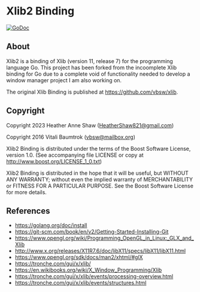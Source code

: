 # Xlib2 Binding

[![GoDoc](https://godoc.org/github.com/vbsw/xlib?status.svg)](https://godoc.org/github.com/vbsw/xlib)

## About
Xlib2 is a binding of Xlib (version 11, release 7) for the programming language Go. This project has been forked from the incoomplete Xlib binding for Go due to a complete
void of functionality needed to develop a window manager project I am also working on.

The original Xlib Binding is published at <https://github.com/vbsw/xlib>.

## Copyright
Copyright 2023 Heather Anne Shaw (HeatherShaw821@gmail.com)

Copyright 2016 Vitali Baumtrok (vbsw@mailbox.org)

Xlib2 Binding is distributed under the terms of the Boost Software License, version 1.0.
(See accompanying file LICENSE or copy at <http://www.boost.org/LICENSE_1_0.txt>)

Xlib2 Binding is distributed in the hope that it will be useful, but WITHOUT ANY WARRANTY; without even the implied warranty of MERCHANTABILITY or FITNESS FOR A PARTICULAR PURPOSE. See the Boost Software License for more details.

## References

- <https://golang.org/doc/install>
- <https://git-scm.com/book/en/v2/Getting-Started-Installing-Git>
- <https://www.opengl.org/wiki/Programming_OpenGL_in_Linux:_GLX_and_Xlib>
- <http://www.x.org/releases/X11R7.6/doc/libX11/specs/libX11/libX11.html>
- <https://www.opengl.org/sdk/docs/man2/xhtml/#glX>
- <https://tronche.com/gui/x/xlib/>
- <https://en.wikibooks.org/wiki/X_Window_Programming/Xlib>
- <https://tronche.com/gui/x/xlib/events/processing-overview.html>
- <https://tronche.com/gui/x/xlib/events/structures.html>


